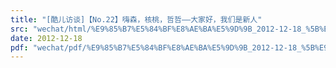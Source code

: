 ```yaml
---
title: "[酷儿访谈]【No.22】嗨森，核桃，哲哲——大家好，我们是新人"
src: "wechat/html/%E9%85%B7%E5%84%BF%E8%AE%BA%E5%9D%9B_2012-12-18_%5B%E9%85%B7%E5%84%BF%E8%AE%BF%E8%B0%88%5D%E3%80%90No.22%E3%80%91%E5%97%A8%E6%A3%AE%EF%BC%8C%E6%A0%B8%E6%A1%83%EF%BC%8C%E5%93%B2%E5%93%B2%E2%80%94%E2%80%94%E5%A4%A7%E5%AE%B6%E5%A5%BD%EF%BC%8C%E6%88%91%E4%BB%AC%E6%98%AF%E6%96%B0%E4%BA%BA.html"
date: 2012-12-18
pdf: "wechat/pdf/%E9%85%B7%E5%84%BF%E8%AE%BA%E5%9D%9B_2012-12-18_%5B%E9%85%B7%E5%84%BF%E8%AE%BF%E8%B0%88%5D%E3%80%90No.22%E3%80%91%E5%97%A8%E6%A3%AE%EF%BC%8C%E6%A0%B8%E6%A1%83%EF%BC%8C%E5%93%B2%E5%93%B2%E2%80%94%E2%80%94%E5%A4%A7%E5%AE%B6%E5%A5%BD%EF%BC%8C%E6%88%91%E4%BB%AC%E6%98%AF%E6%96%B0%E4%BA%BA.pdf"
---
```


